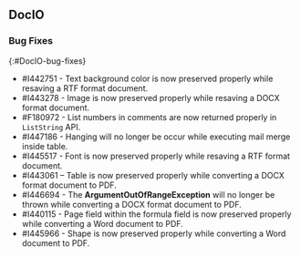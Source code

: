 ## DocIO

### Bug Fixes
{:#DocIO-bug-fixes}

* \#I442751 - Text background color is now preserved properly while resaving a RTF format document.
* \#I443278 - Image is now preserved properly while resaving a DOCX format document.
* \#F180972 - List numbers in comments are now returned properly in `ListString` API.
* \#I447186 - Hanging will no longer be occur while executing mail merge inside table.
* \#I445517 - Font is now preserved properly while resaving a RTF format document.
* \#I443061 – Table is now preserved properly while converting a DOCX format document to PDF.
* \#I446694 - The **ArgumentOutOfRangeException** will no longer be thrown while converting a DOCX format document to PDF.
* \#I440115 - Page field within the formula field is now preserved properly while converting a Word document to PDF. 
* \#I445966 - Shape is now preserved properly while converting a Word document to PDF.